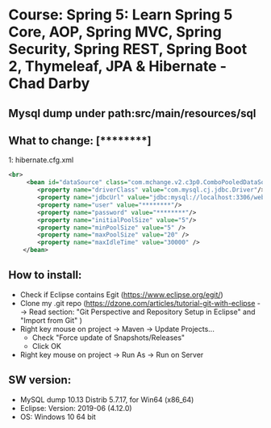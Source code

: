 Course: Spring 5: Learn Spring 5 Core, AOP, Spring MVC, Spring Security, Spring REST, Spring Boot 2, Thymeleaf, JPA & Hibernate - Chad Darby
===================================

Mysql dump under path:src/main/resources/sql
------------

What to change: [********]
------------
1: hibernate.cfg.xml
```xml
<br>
     <bean id="dataSource" class="com.mchange.v2.c3p0.ComboPooledDataSource" destroy-method="close"> 
        <property name="driverClass" value="com.mysql.cj.jdbc.Driver"/>
        <property name="jdbcUrl" value="jdbc:mysql://localhost:3306/web_customer_tracker?useSSL=false&amp;serverTimezone=UTC"/>
        <property name="user" value="********"/>
        <property name="password" value="********"/>
        <property name="initialPoolSize" value="5"/>
		<property name="minPoolSize" value="5" />
		<property name="maxPoolSize" value="20" />
		<property name="maxIdleTime" value="30000" /> 
    </bean>
```

How to install: 
------------
- Check if Eclipse contains Egit (https://www.eclipse.org/egit/)
- Clone my .git repo (https://dzone.com/articles/tutorial-git-with-eclipse --> Read section: "Git Perspective and Repository Setup in Eclipse" and "Import from Git" )
- Right key mouse on project -> Maven -> Update Projects...
	- Check "Force update of Snapshots/Releases"
	- Click OK
- Right key mouse on project -> Run As -> Run on Server

SW version:
------------
- MySQL dump 10.13  Distrib 5.7.17, for Win64 (x86_64)
- Eclipse: Version: 2019-06 (4.12.0)
- OS: Windows 10 64 bit
